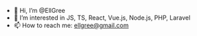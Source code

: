 - 👋 Hi, I’m @EllGree
- 👀 I’m interested in JS, TS, React, Vue.js, Node.js, PHP, Laravel
- 📫 How to reach me: ellgree@gmail.com
